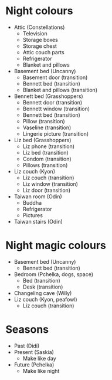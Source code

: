 # Night colours
* Attic (Constellations)
    * Television
    * Storage boxes
    * Storage chest
    * Attic couch parts
    * Refrigerator
    * Blanket and pillows
* Basement bed (Uncanny)
    * Basement door (transition)
    * Bennett bed (transition)
    * Blanket and pillows (transition)
* Bennett bed (Grasshoppers)
    * Bennett door (transition)
    * Bennett window (transition)
    * Bennett bed (transition)
    * Pillow (transition)
    * Vaseline (transition)
    * Lingerie picture (transition)
* Liz bed (Grasshoppers)
    * Liz phone (transition)
    * Liz bed (transition)
    * Condom (transition)
    * Pillows (transition)
* Liz couch (Kyon)
    * Liz couch (transition)
    * Liz window (transition)
    * Liz door (transition)
* Taiwan room (Odin)
    * Buddha
    * Refrigerator
    * Pictures
* Taiwan stairs (Odin)

# Night magic colours
* Basement bed (Uncanny)
    * Bennett bed (transition)
* Bedroom (Pchelka, dogs, space)
    * Bed (transition)
    * Desk (transition)
* Changeling cave (Willy)
* Liz couch (Kyon, peafowl)
    * Liz couch (transition)

# Seasons
* Past (Didi)
* Present (Saskia)
    * Make like day
* Future (Pchelka)
    * Make like night